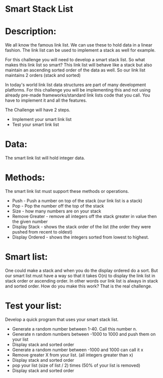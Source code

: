 # Smart Stack List
<div class="md"><h1>Description:</h1>
<p>We all know the famous link list. We can use these to hold data in a linear fashion. The link list can be used to implement a stack as well for example.</p>
<p>For this challenge you will need to develop a smart stack list. So what makes this link list so smart? This link list will behave like a stack but also maintain an ascending sorted order of the data as well. So our link list maintains 2 orders (stack and sorted)</p>
<p>In today's world link list data structures are part of many development platforms. For this challenge you will be implementing this and not using already pre-made frameworks/standard link lists code that you call. You have to implement it and all the features. </p>
<p>The Challenge will have 2 steps. </p>
<ul>
<li>Implement your smart link list</li>
<li>Test your smart link list</li>
</ul>
<h1>Data:</h1>
<p>The smart link list will hold integer data. </p>
<h1>Methods:</h1>
<p>The smart link list must support these methods or operations. </p>
<ul>
<li>Push - Push a number on top of the stack (our link list is a stack)</li>
<li>Pop - Pop the number off the top of the stack</li>
<li>Size - how many numbers are on your stack</li>
<li>Remove Greater - remove all integers off the stack greater in value then the given number</li>
<li>Display Stack - shows the stack order of the list (the order they were pushed from recent to oldest)</li>
<li>Display Ordered - shows the integers sorted from lowest to highest. </li>
</ul>
<h1>Smart list:</h1>
<p>One could make a stack and when you do the display ordered do a sort. But our smart list must have a way so that it takes O(n) to display the link list in stack order or ascending order. In other words our link list is always in stack and sorted order. How do you make this work? That is the real challenge.</p>
<h1>Test your list:</h1>
<p>Develop a quick program that uses your smart stack list.</p>
<ul>
<li>Generate a random number between 1-40. Call this number n.</li>
<li>Generate n random numbers between -1000 to 1000 and push them on your list</li>
<li>Display stack and sorted order</li>
<li>Generate a random number between -1000 and 1000 can call it x</li>
<li>Remove greater X from your list. (all integers greater than x)</li>
<li>Display stack and sorted order</li>
<li>pop your list (size of list / 2) times (50% of your list is removed)</li>
<li>Display stack and sorted order</li>
</ul>
</div>
